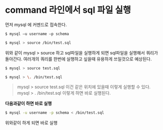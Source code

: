 # command 라인에서 sql 파일 실행

먼저 mysql 에 커멘드로 접속한다.

```bash
$ mysql –u username –p schema

$ mysql > source /bin/test.sql
```
위와 같이 mysql > source 하고 sql파일을 실행하게 되면 sql파일을 실행해서 쿼리가 돌아간다.
여러개의 쿼리를 한번에 실행하고 싶을때 유용하게 쓰일것으로 예상된다.

```bash
$ mysql > source test.sql  

$ mysql > \. /bin/test.sql

```
> mysql > source test.sql 이건 같은 위치에 있을때 이렇게 실행할 수 있다.
> mysql > \. /bin/test.sql 이렇게 하면 바로 실행된다.

**다음과같이 하면 바로 실행**

```bash 
$ mysql -u username -p schema < /bin/test.sql 
```
위와같이 하게 되면 바로 실행 


